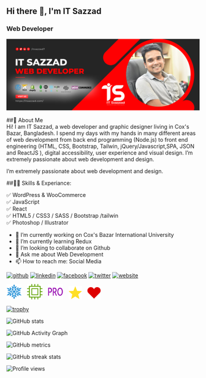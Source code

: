 ## Hi there 👋, I'm IT Sazzad
### Web Developer  
![](https://raw.githubusercontent.com/itsazzad7/mail-signature/main/img/IT%20Sazzad-web%20developer.jpg)

##🚀 About Me  
Hi! I am IT Sazzad, a web developer and graphic designer living in Cox's Bazar, Bangladesh. I spend my days with my hands in many different areas of web development from back end programming (Node.js) to front end engineering (HTML, CSS, Bootstrap, Tailwin, jQuery/Javascript,SPA, JSON and ReactJS ), digital accessibility, user experience and visual design. I’m extremely passionate about web development and design.

I’m extremely passionate about web development and design.

##👨‍💻 Skills & Experiance:

✅ WordPress & WooCommerce  
✅ JavaScript  
✅ React  
✅ HTML5 / CSS3 / SASS / Bootstrap /tailwin  
✅ Photoshop / Illustrator

- 🔭 I’m currently working on Cox's Bazar International University 
- 🌱 I’m currently learning Redux 
- 👯 I’m looking to collaborate on Github 
- 💬 Ask me about Web Development 
- 📫 How to reach me: Social Media 


[<img src='https://cdn.jsdelivr.net/npm/simple-icons@3.0.1/icons/github.svg' alt='github' height='40'>](https://github.com/https://github.com/itsazzad7)  [<img src='https://cdn.jsdelivr.net/npm/simple-icons@3.0.1/icons/linkedin.svg' alt='linkedin' height='40'>](https://www.linkedin.com/in/https://www.linkedin.com/in/itsazzad7//)  [<img src='https://cdn.jsdelivr.net/npm/simple-icons@3.0.1/icons/facebook.svg' alt='facebook' height='40'>](https://www.facebook.com/https://www.facebook.com/itsazzad7)  [<img src='https://cdn.jsdelivr.net/npm/simple-icons@3.0.1/icons/twitter.svg' alt='twitter' height='40'>](https://twitter.com/https://twitter.com/itsazzad7)  [<img src='https://cdn.jsdelivr.net/npm/simple-icons@3.0.1/icons/icloud.svg' alt='website' height='40'>](https://itsazzad.com/)  

<a href='https://archiveprogram.github.com/'><img src='https://raw.githubusercontent.com/acervenky/animated-github-badges/master/assets/acbadge.gif' width='40' height='40'></a> <a href='https://docs.github.com/en/developers'><img src='https://raw.githubusercontent.com/acervenky/animated-github-badges/master/assets/devbadge.gif' width='40' height='40'></a> <a href='https://github.com/pricing'><img src='https://raw.githubusercontent.com/acervenky/animated-github-badges/master/assets/pro.gif' width='40' height='40'></a> <a href='https://stars.github.com/'><img src='https://raw.githubusercontent.com/acervenky/animated-github-badges/master/assets/starbadge.gif' width='35' height='35'></a> <a href='https://docs.github.com/en/github/supporting-the-open-source-community-with-github-sponsors'><img src='https://raw.githubusercontent.com/acervenky/animated-github-badges/master/assets/sponsorbadge.gif' width='35' height='35'></a> 

[![trophy](https://github-profile-trophy.vercel.app/?username=https://github.com/itsazzad7)](https://github.com/ryo-ma/github-profile-trophy)

![GitHub stats](https://github-readme-stats.vercel.app/api?username=https://github.com/itsazzad7&show_icons=true&count_private=true)  

![GitHub Activity Graph](https://activity-graph.herokuapp.com/graph?username=https://github.com/itsazzad7)  

![GitHub metrics](https://metrics.lecoq.io/https://github.com/itsazzad7)  

![GitHub streak stats](https://github-readme-streak-stats.herokuapp.com/?user=https://github.com/itsazzad7)  

![Profile views](https://gpvc.arturio.dev/https://github.com/itsazzad7)  
